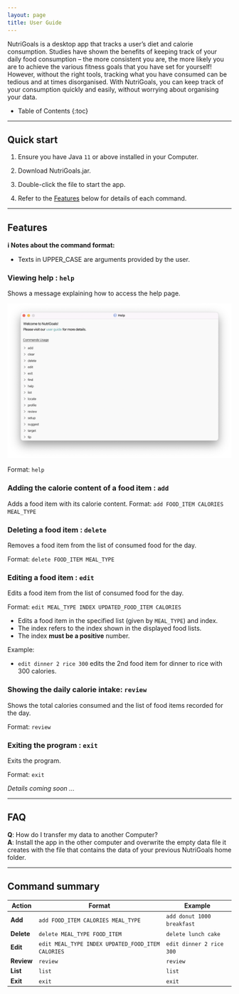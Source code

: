 ```yaml
---
layout: page
title: User Guide
---
```


NutriGoals is a desktop app that tracks a user’s diet and calorie consumption. Studies have shown the benefits of keeping track of your daily food consumption – the more consistent you are, the more likely you are to achieve the various fitness goals that you have set for yourself! However, without the right tools, tracking what you have consumed can be tedious and at times disorganised. With NutriGoals, you can keep track of your consumption quickly and easily, without worrying about organising your data.
* Table of Contents
{:toc}

--------------------------------------------------------------------------------------------------------------------

## Quick start

1. Ensure you have Java `11` or above installed in your Computer.

2. Download NutriGoals.jar.

3. Double-click the file to start the app.

4. Refer to the [Features](#features) below for details of each command.

--------------------------------------------------------------------------------------------------------------------

## Features

<div markdown="block" class="alert alert-info">

**:information_source: Notes about the command format:**<br>

* Texts in UPPER_CASE are arguments provided by the user.

</div>

### Viewing help : `help`

Shows a message explaining how to access the help page.

![help message](images/helpMessage.png)

Format: `help`


### Adding the calorie content of a food item : `add`

Adds a food item with its calorie content.
Format: `add FOOD_ITEM CALORIES MEAL_TYPE`

### Deleting a food item : `delete`

Removes a food item from the list of consumed food for the day.

Format: `delete FOOD_ITEM MEAL_TYPE`

### Editing a food item : `edit`

Edits a food item from the list of consumed food for the day.

Format: `edit MEAL_TYPE INDEX UPDATED_FOOD_ITEM CALORIES`

* Edits a food item in the specified list (given by `MEAL_TYPE`) and index.
* The index refers to the index shown in the displayed food lists.
* The index **must be a positive** number.

Example:

* `edit dinner 2 rice 300` edits the 2nd food item for dinner to rice with 300 calories. 

### Showing the daily calorie intake: `review`

Shows the total calories consumed and the list of food items recorded for the day.

Format: `review`

### Exiting the program : `exit`

Exits the program.

Format: `exit`


_Details coming soon ..._

--------------------------------------------------------------------------------------------------------------------

## FAQ

**Q**: How do I transfer my data to another Computer?<br>
**A**: Install the app in the other computer and overwrite the empty data file it creates with the file that contains the data of your previous NutriGoals home folder.

--------------------------------------------------------------------------------------------------------------------

## Command summary

| Action | Format | Example |
| --- | --- | --- |
| **Add** | `add FOOD_ITEM CALORIES MEAL_TYPE` | `add donut 1000 breakfast` |
| **Delete** | `delete MEAL_TYPE FOOD_ITEM` | `delete lunch cake` |
| **Edit** | `edit MEAL_TYPE INDEX UPDATED_FOOD_ITEM CALORIES` | `edit dinner 2 rice 300` |
| **Review** | `review` | `review` |
| **List** | `list` | `list` |
| **Exit** | `exit` | `exit` |
